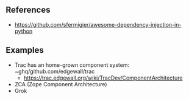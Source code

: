 ## References

- https://github.com/sfermigier/awesome-dependency-injection-in-python

## Examples

- Trac has an home-grown component system: ~ghq/github.com/edgewall/trac
    - https://trac.edgewall.org/wiki/TracDev/ComponentArchitecture
- ZCA (Zope Component Architecture)
- Grok